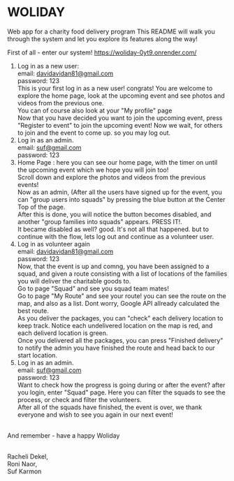 # WOLIDAY
Web app for a charity food delivery program 
This README will walk you through the system and let you explore its features along the way!

First of all - enter our system!
https://woliday-0yt9.onrender.com/ 

1. Log in as a new user: <br />
   email: davidavidan81@gmail.com <br />
   password: 123 <br /> 
   This is your first log in as a new user! congrats! You are welcome to explore the home page, look at the upcoming event and see photos and videos from the previous one. <br /> 
   You can of course also look at your "My profile" page <br /> 
   Now that you have decided you want to join the upcoming event, press "Register to event" to join the upcoming event! Now we wait, for others to join and the event to come up. so you may log out. <br />
3. Log in as an admin. <br /> 
   email: suf@gmail.com <br />
   password: 123 <br />
2. Home Page : here you can see our home page, with the timer on until the upcoming event which we hope you will join too! <br />
   Scroll down and explore the photos and videos from the previous events! <br />
   Now as an admin, (After all the users have signed up for the event, you can "group users into squads" by pressing the blue button at the Center Top of the page. <br />
   After this is done, you will notice the button becomes disabled, and another "group families into squads" appears. PRESS IT!. <br />
   It became disabled as well? good. It's not all that happened. but to continue with the flow, lets log out and continue as a volunteer user. <br />
3. Log in as volunteer again <br /> 
   email: davidavidan81@gmail.com <br />
   password: 123 <br /> 
   Now, that the event is up and comng, you have been assigned to a squad, and given a route consisting with a list of locations of the families you will deliver the  charitable goods to. <br /> 
   Go to page "Squad" and see you squad team mates! <br /> 
   Go to page "My Route" and see your route! you can see the route on the map, and also as a list. Dont worry, Google API allready calculated the best route. <br /> 
   As you deliver the packages, you can "check" each delivery location to keep track. Notice each undelivered location on the map is red, and each deliverd location is green. <br /> 
   Once you delivered all the packages, you can press "Finished delivery" to notify the admin you have finished the route and head back to our start location.  <br />
4. Log in as an admin. <br />
   email: suf@gmail.com <br />
   password: 123 <br />
   Want to check how the progress is going during or after the event? after you login, enter "Squad" page. Here you can filter the squads to see the process, or check and filter the volunteers. <br />
   After all of the squads have finished, the event is over, we thank everyone and wish to see you again in our next event! <br />
  <br /> 
  And remember - have a happy Woliday <br /> <br />
  
  Racheli Dekel, <br />
  Roni Naor, <br />
  Suf Karmon <br /> 
   
